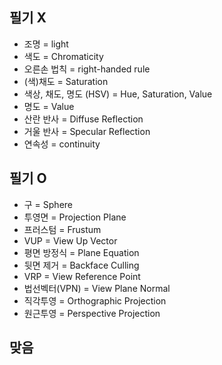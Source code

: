 ## 필기 X
- 조명 = light
- 색도 = Chromaticity
- 오른손 법칙 = right-handed rule
- (색)채도 = Saturation
- 색상, 채도, 명도 (HSV) = Hue, Saturation, Value
- 명도 = Value
- 산란 반사 = Diffuse Reflection
- 거울 반사 = Specular Reflection
- 연속성 = continuity

## 필기 O
- 구 = Sphere
- 투영면 = Projection Plane
- 프러스텀 = Frustum
- VUP = View Up Vector
- 평면 방정식 = Plane Equation
- 뒷면 제거 = Backface Culling
- VRP = View Reference Point
- 법선벡터(VPN) = View Plane Normal
- 직각투영 = Orthographic Projection
- 원근투영 = Perspective Projection

## 맞음
